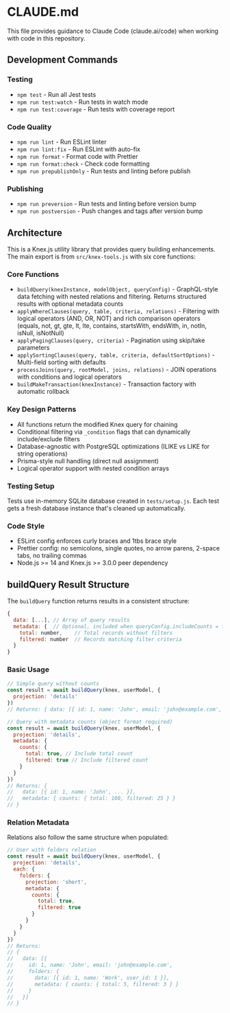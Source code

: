 # CLAUDE.md

This file provides guidance to Claude Code (claude.ai/code) when working with code in this repository.

## Development Commands

### Testing

- `npm test` - Run all Jest tests
- `npm run test:watch` - Run tests in watch mode
- `npm run test:coverage` - Run tests with coverage report

### Code Quality

- `npm run lint` - Run ESLint linter
- `npm run lint:fix` - Run ESLint with auto-fix
- `npm run format` - Format code with Prettier
- `npm run format:check` - Check code formatting
- `npm run prepublishOnly` - Run tests and linting before publish

### Publishing

- `npm run preversion` - Run tests and linting before version bump
- `npm run postversion` - Push changes and tags after version bump

## Architecture

This is a Knex.js utility library that provides query building enhancements. The main export is from `src/knex-tools.js` with six core functions:

### Core Functions

- `buildQuery(knexInstance, modelObject, queryConfig)` - GraphQL-style data fetching with nested relations and filtering. Returns structured results with optional metadata counts
- `applyWhereClauses(query, table, criteria, relations)` - Filtering with logical operators (AND, OR, NOT) and rich comparison operators (equals, not, gt, gte, lt, lte, contains, startsWith, endsWith, in, notIn, isNull, isNotNull)
- `applyPagingClauses(query, criteria)` - Pagination using skip/take parameters
- `applySortingClauses(query, table, criteria, defaultSortOptions)` - Multi-field sorting with defaults
- `processJoins(query, rootModel, joins, relations)` - JOIN operations with conditions and logical operators
- `buildMakeTransaction(knexInstance)` - Transaction factory with automatic rollback

### Key Design Patterns

- All functions return the modified Knex query for chaining
- Conditional filtering via `_condition` flags that can dynamically include/exclude filters
- Database-agnostic with PostgreSQL optimizations (ILIKE vs LIKE for string operations)
- Prisma-style null handling (direct null assignment)
- Logical operator support with nested condition arrays

### Testing Setup

Tests use in-memory SQLite database created in `tests/setup.js`. Each test gets a fresh database instance that's cleaned up automatically.

### Code Style

- ESLint config enforces curly braces and 1tbs brace style
- Prettier config: no semicolons, single quotes, no arrow parens, 2-space tabs, no trailing commas
- Node.js >= 14 and Knex.js >= 3.0.0 peer dependency

## buildQuery Result Structure

The `buildQuery` function returns results in a consistent structure:

```javascript
{
  data: [...], // Array of query results
  metadata: {  // Optional, included when queryConfig.includeCounts = true
    total: number,    // Total records without filters
    filtered: number  // Records matching filter criteria
  }
}
```

### Basic Usage

```javascript
// Simple query without counts
const result = await buildQuery(knex, userModel, {
  projection: 'details'
})
// Returns: { data: [{ id: 1, name: 'John', email: 'john@example.com', ... }] }

// Query with metadata counts (object format required)
const result = await buildQuery(knex, userModel, {
  projection: 'details',
  metadata: {
    counts: {
      total: true, // Include total count
      filtered: true // Include filtered count
    }
  }
})
// Returns: {
//   data: [{ id: 1, name: 'John', ... }],
//   metadata: { counts: { total: 100, filtered: 25 } }
// }
```

### Relation Metadata

Relations also follow the same structure when populated:

```javascript
// User with folders relation
const result = await buildQuery(knex, userModel, {
  projection: 'details',
  each: {
    folders: {
      projection: 'short',
      metadata: {
        counts: {
          total: true,
          filtered: true
        }
      }
    }
  }
})
// Returns:
// {
//   data: [{
//     id: 1, name: 'John', email: 'john@example.com',
//     folders: {
//       data: [{ id: 1, name: 'Work', user_id: 1 }],
//       metadata: { counts: { total: 5, filtered: 3 } }
//     }
//   }]
// }
```
